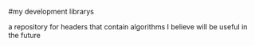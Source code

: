 #my development librarys

a repository for headers that contain algorithms I believe will be useful in the future
